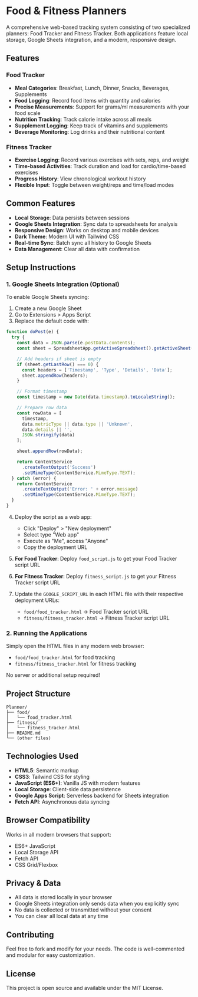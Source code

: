 # Food & Fitness Planners

A comprehensive web-based tracking system consisting of two specialized planners: Food Tracker and Fitness Tracker. Both applications feature local storage, Google Sheets integration, and a modern, responsive design.

## Features

### Food Tracker
- **Meal Categories**: Breakfast, Lunch, Dinner, Snacks, Beverages, Supplements
- **Food Logging**: Record food items with quantity and calories
- **Precise Measurements**: Support for grams/ml measurements with your food scale
- **Nutrition Tracking**: Track calorie intake across all meals
- **Supplement Logging**: Keep track of vitamins and supplements
- **Beverage Monitoring**: Log drinks and their nutritional content

### Fitness Tracker
- **Exercise Logging**: Record various exercises with sets, reps, and weight
- **Time-based Activities**: Track duration and load for cardio/time-based exercises
- **Progress History**: View chronological workout history
- **Flexible Input**: Toggle between weight/reps and time/load modes

## Common Features
- **Local Storage**: Data persists between sessions
- **Google Sheets Integration**: Sync data to spreadsheets for analysis
- **Responsive Design**: Works on desktop and mobile devices
- **Dark Theme**: Modern UI with Tailwind CSS
- **Real-time Sync**: Batch sync all history to Google Sheets
- **Data Management**: Clear all data with confirmation

## Setup Instructions

### 1. Google Sheets Integration (Optional)

To enable Google Sheets syncing:

1. Create a new Google Sheet
2. Go to Extensions > Apps Script
3. Replace the default code with:

```javascript
function doPost(e) {
  try {
    const data = JSON.parse(e.postData.contents);
    const sheet = SpreadsheetApp.getActiveSpreadsheet().getActiveSheet();

    // Add headers if sheet is empty
    if (sheet.getLastRow() === 0) {
      const headers = ['Timestamp', 'Type', 'Details', 'Data'];
      sheet.appendRow(headers);
    }

    // Format timestamp
    const timestamp = new Date(data.timestamp).toLocaleString();

    // Prepare row data
    const rowData = [
      timestamp,
      data.metricType || data.type || 'Unknown',
      data.details || '',
      JSON.stringify(data)
    ];

    sheet.appendRow(rowData);

    return ContentService
      .createTextOutput('Success')
      .setMimeType(ContentService.MimeType.TEXT);
  } catch (error) {
    return ContentService
      .createTextOutput('Error: ' + error.message)
      .setMimeType(ContentService.MimeType.TEXT);
  }
}
```

4. Deploy the script as a web app:
   - Click "Deploy" > "New deployment"
   - Select type "Web app"
   - Execute as "Me", access "Anyone"
   - Copy the deployment URL

5. **For Food Tracker**: Deploy `food_script.js` to get your Food Tracker script URL
6. **For Fitness Tracker**: Deploy `fitness_script.js` to get your Fitness Tracker script URL
7. Update the `GOOGLE_SCRIPT_URL` in each HTML file with their respective deployment URLs:
   - `food/food_tracker.html` → Food Tracker script URL
   - `fitness/fitness_tracker.html` → Fitness Tracker script URL

### 2. Running the Applications

Simply open the HTML files in any modern web browser:
- `food/food_tracker.html` for food tracking
- `fitness/fitness_tracker.html` for fitness tracking

No server or additional setup required!

## Project Structure

```
Planner/
├── food/
│   └── food_tracker.html
├── fitness/
│   └── fitness_tracker.html
├── README.md
└── (other files)
```

## Technologies Used

- **HTML5**: Semantic markup
- **CSS3**: Tailwind CSS for styling
- **JavaScript (ES6+)**: Vanilla JS with modern features
- **Local Storage**: Client-side data persistence
- **Google Apps Script**: Serverless backend for Sheets integration
- **Fetch API**: Asynchronous data syncing

## Browser Compatibility

Works in all modern browsers that support:
- ES6+ JavaScript
- Local Storage API
- Fetch API
- CSS Grid/Flexbox

## Privacy & Data

- All data is stored locally in your browser
- Google Sheets integration only sends data when you explicitly sync
- No data is collected or transmitted without your consent
- You can clear all local data at any time

## Contributing

Feel free to fork and modify for your needs. The code is well-commented and modular for easy customization.

## License

This project is open source and available under the MIT License.